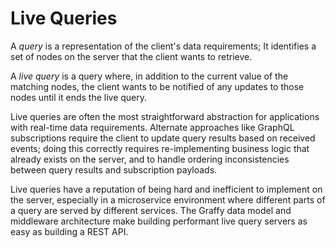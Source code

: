 # Live Queries

A _query_ is a representation of the client's data requirements; It identifies a set of nodes on the server that the client wants to retrieve.

A _live query_ is a query where, in addition to the current value of the matching nodes, the client wants to be notified of any updates to those nodes until it ends the live query.

Live queries are often the most straightforward abstraction for applications with real-time data requirements. Alternate approaches like GraphQL subscriptions require the client to update query results based on received events; doing this correctly requires re-implementing business logic that already exists on the server, and to handle ordering inconsistencies between query results and subscription payloads.

Live queries have a reputation of being hard and inefficient to implement on the server, especially in a microservice environment where different parts of a query are served by different services. The Graffy data model and middleware architecture make building performant live query servers as easy as building a REST API.
